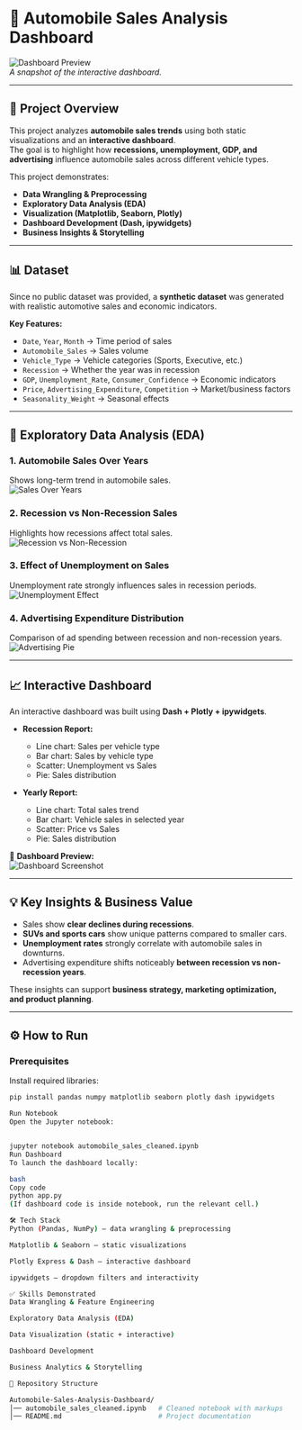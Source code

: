 # 🚗 Automobile Sales Analysis Dashboard

![Dashboard Preview](screenshots/dashboard.png)  
*A snapshot of the interactive dashboard.*

---

## 📌 Project Overview
This project analyzes **automobile sales trends** using both static visualizations and an **interactive dashboard**.  
The goal is to highlight how **recessions, unemployment, GDP, and advertising** influence automobile sales across different vehicle types.

This project demonstrates:
- **Data Wrangling & Preprocessing**
- **Exploratory Data Analysis (EDA)**
- **Visualization (Matplotlib, Seaborn, Plotly)**
- **Dashboard Development (Dash, ipywidgets)**
- **Business Insights & Storytelling**

---

## 📊 Dataset
Since no public dataset was provided, a **synthetic dataset** was generated with realistic automotive sales and economic indicators.

**Key Features:**
- `Date`, `Year`, `Month` → Time period of sales  
- `Automobile_Sales` → Sales volume  
- `Vehicle_Type` → Vehicle categories (Sports, Executive, etc.)  
- `Recession` → Whether the year was in recession  
- `GDP`, `Unemployment_Rate`, `Consumer_Confidence` → Economic indicators  
- `Price`, `Advertising_Expenditure`, `Competition` → Market/business factors  
- `Seasonality_Weight` → Seasonal effects  

---

## 🔎 Exploratory Data Analysis (EDA)

### 1. Automobile Sales Over Years  
Shows long-term trend in automobile sales.  
![Sales Over Years](screenshots/line_sales.png)

### 2. Recession vs Non-Recession Sales  
Highlights how recessions affect total sales.  
![Recession vs Non-Recession](screenshots/recession_bar.png)

### 3. Effect of Unemployment on Sales  
Unemployment rate strongly influences sales in recession periods.  
![Unemployment Effect](screenshots/unemployment_line.png)

### 4. Advertising Expenditure Distribution  
Comparison of ad spending between recession and non-recession years.  
![Advertising Pie](screenshots/ad_expenditure_pie.png)

---

## 📈 Interactive Dashboard
An interactive dashboard was built using **Dash + Plotly + ipywidgets**.

- **Recession Report:**  
  - Line chart: Sales per vehicle type  
  - Bar chart: Sales by vehicle type  
  - Scatter: Unemployment vs Sales  
  - Pie: Sales distribution  

- **Yearly Report:**  
  - Line chart: Total sales trend  
  - Bar chart: Vehicle sales in selected year  
  - Scatter: Price vs Sales  
  - Pie: Sales distribution  

📌 **Dashboard Preview:**  
![Dashboard Screenshot](screenshots/dashboard.png)

---

## 💡 Key Insights & Business Value
- Sales show **clear declines during recessions**.  
- **SUVs and sports cars** show unique patterns compared to smaller cars.  
- **Unemployment rates** strongly correlate with automobile sales in downturns.  
- Advertising expenditure shifts noticeably **between recession vs non-recession years**.  

These insights can support **business strategy, marketing optimization, and product planning**.

---

## ⚙️ How to Run

### Prerequisites
Install required libraries:
```bash
pip install pandas numpy matplotlib seaborn plotly dash ipywidgets

Run Notebook
Open the Jupyter notebook:


jupyter notebook automobile_sales_cleaned.ipynb
Run Dashboard
To launch the dashboard locally:

bash
Copy code
python app.py
(If dashboard code is inside notebook, run the relevant cell.)

🛠️ Tech Stack
Python (Pandas, NumPy) – data wrangling & preprocessing

Matplotlib & Seaborn – static visualizations

Plotly Express & Dash – interactive dashboard

ipywidgets – dropdown filters and interactivity

✅ Skills Demonstrated
Data Wrangling & Feature Engineering

Exploratory Data Analysis (EDA)

Data Visualization (static + interactive)

Dashboard Development

Business Analytics & Storytelling

📂 Repository Structure

Automobile-Sales-Analysis-Dashboard/
│── automobile_sales_cleaned.ipynb   # Cleaned notebook with markups
│── README.md                        # Project documentation

